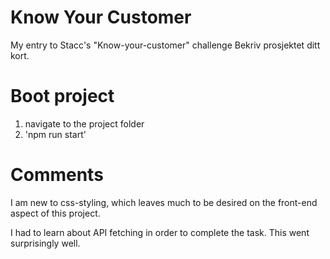 # Know Your Customer
My entry to Stacc's "Know-your-customer" challenge
Bekriv prosjektet ditt kort.

# Boot project
1) navigate to the project folder
2) 'npm run start'

# Comments
I am new to css-styling, which leaves much to be desired on the front-end aspect of this project.

I had to learn about API fetching in order to complete the task. This went surprisingly well.
